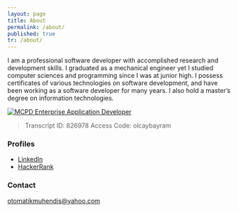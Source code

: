 ```yaml
---
layout: page
title: About
permalink: /about/
published: true
tr: /about/
---
```


I am a professional software developer with accomplished research and development skills. I graduated as a mechanical engineer yet I studied computer sciences and programming since I was at junior high. I possess certificates of various technologies on software development, and have been working as a software developer for many years. I also hold a master’s degree on information technologies.

[![MCPD Enterprise Application Developer]({{site.baseurl}}/img/MCPD-EnterpriseAppDev-logo.png)](https://mcp.microsoft.com/Anonymous//Transcript/Validate)

> Transcript ID: 826978
> Access Code: olcaybayram

### Profiles

* [LinkedIn]
* [HackerRank]

[HackerRank]: https://www.hackerrank.com/olcay
[LinkedIn]: https://www.linkedin.com/in/olcaybayram


### Contact

[otomatikmuhendis@yahoo.com](mailto:otomatikmuhendis@yahoo.com)
